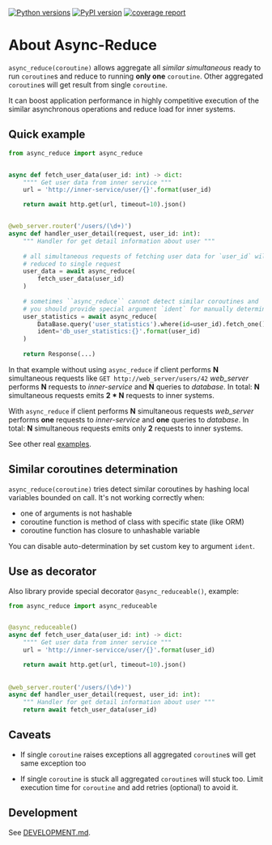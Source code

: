 [![Python versions](https://img.shields.io/badge/python-3.5%2C%203.6%2C%203.7-green.svg)]()
[![PyPI version](https://badge.fury.io/py/async-reduce.svg)]()
[![coverage report](https://gitlab.com/sirkonst/async-reduce/badges/master/coverage.svg)]()


About Async-Reduce
==================

``async_reduce(coroutine)`` allows aggregate all *similar simultaneous* ready 
to run `coroutine`s and reduce to running **only one** `coroutine`.
Other aggregated `coroutine`s will get result from single `coroutine`.

It can boost application performance in highly competitive execution of the
similar asynchronous operations and reduce load for inner systems.


Quick example
-------------

```python
from async_reduce import async_reduce


async def fetch_user_data(user_id: int) -> dict:
    """" Get user data from inner service """
    url = 'http://inner-service/user/{}'.format(user_id)

    return await http.get(url, timeout=10).json()


@web_server.router('/users/(\d+)')
async def handler_user_detail(request, user_id: int):
    """ Handler for get detail information about user """
    
    # all simultaneous requests of fetching user data for `user_id` will 
    # reduced to single request
    user_data = await async_reduce(
        fetch_user_data(user_id)
    )
    
    # sometimes ``async_reduce`` cannot detect similar coroutines and
    # you should provide special argument `ident` for manually determination
    user_statistics = await async_reduce(
        DataBase.query('user_statistics').where(id=user_id).fetch_one(),
        ident='db_user_statistics:{}'.format(user_id)
    )
    
    return Response(...)
```

In that example without using ``async_reduce`` if client performs **N** 
simultaneous requests like `GET http://web_server/users/42` *web_server*
performs **N** requests to *inner-service* and **N** queries to *database*.
In total: **N** simultaneous requests emits **2 * N** requests to inner systems. 

With ``async_reduce`` if client performs **N** simultaneous requests *web_server*
performs **one** requests to *inner-service* and **one** queries to *database*.
In total: **N** simultaneous requests emits only **2** requests to inner systems.

See other real [examples](https://github.com/sirkonst/async-reduce/tree/master/examples).


Similar coroutines determination 
--------------------------------

``async_reduce(coroutine)`` tries detect similar coroutines by hashing local 
variables bounded on call. It's not working correctly when:

* one of arguments is not hashable
* coroutine function is method of class with specific state (like ORM)
* coroutine function has closure to unhashable variable

You can disable auto-determination by set custom key to argument ``ident``.


Use as decorator
----------------

Also library provide special decorator ``@async_reduceable()``, example:

```python
from async_reduce import async_reduceable


@async_reduceable()
async def fetch_user_data(user_id: int) -> dict:
    """" Get user data from inner service """
    url = 'http://inner-servicce/user/{}'.format(user_id)

    return await http.get(url, timeout=10).json()
    
    
@web_server.router('/users/(\d+)')
async def handler_user_detail(request, user_id: int):
    """ Handler for get detail information about user """
    return await fetch_user_data(user_id)
```


Caveats
-------

* If single `coroutine` raises exceptions all aggregated `coroutine`s will get
same exception too

* If single `coroutine` is stuck all aggregated `coroutine`s will stuck too. 
Limit execution time for `coroutine` and add retries (optional) to avoid it.


Development
-----------

See [DEVELOPMENT.md](https://github.com/sirkonst/async-reduce/blob/master/DEVELOPMENT.md).
